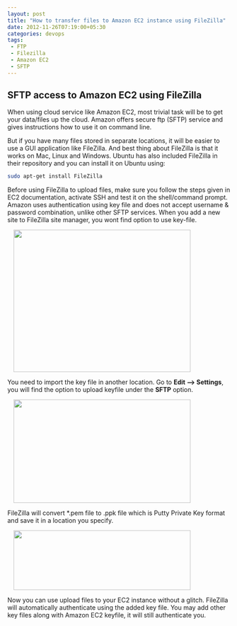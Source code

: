 ```yaml
---
layout: post
title: "How to transfer files to Amazon EC2 instance using FileZilla"
date: 2012-11-26T07:19:00+05:30
categories: devops
tags:
 - FTP
 - Filezilla
 - Amazon EC2
 - SFTP
---
```

## SFTP access to Amazon EC2 using FileZilla
When using cloud service like Amazon EC2, most trivial task will be to get your data/files up the cloud. Amazon offers secure ftp (SFTP) service and gives instructions how to use it on command line.

But if you have many files stored in separate locations, it will be easier to use a GUI application like FileZilla. And best thing about FileZilla is that it works on Mac, Linux and Windows. Ubuntu has also included FileZilla in their repository and you can install it on Ubuntu using:

``` sh
sudo apt-get install FileZilla
```

Before using FileZilla to upload files, make sure you follow the steps given in EC2 documentation, activate SSH and test it on the shell/command prompt.
Amazon uses authentication using key file and does not accept username & password combination, unlike other SFTP services. When you add a new site to FileZilla site manager, you wont find option to use key-file.

<a href="http://4.bp.blogspot.com/-WQVcu59WSsY/ULLL47GQclI/AAAAAAAADzQ/4awUSqaCPrM/s1600/Screenshot%2Bfrom%2B2012-11-26%2B01%253A18%253A03.png" imageanchor="1" style="margin-left:1em; margin-right:1em"><img border="0" height="322" width="400" src="http://4.bp.blogspot.com/-WQVcu59WSsY/ULLL47GQclI/AAAAAAAADzQ/4awUSqaCPrM/s400/Screenshot%2Bfrom%2B2012-11-26%2B01%253A18%253A03.png" /></a>

You need to import the key file in another location. Go to **Edit --> Settings**, you will find the option to upload keyfile under the **SFTP** option.

<a href="http://2.bp.blogspot.com/-zopkUxkkJWM/ULLJIwAOtjI/AAAAAAAADyw/_2C_jo-bl0I/s1600/Screenshot%2Bfrom%2B2012-11-26%2B01%253A20%253A35.png" imageanchor="1" style="margin-left:1em; margin-right:1em"><img border="0" height="234" width="400" src="http://2.bp.blogspot.com/-zopkUxkkJWM/ULLJIwAOtjI/AAAAAAAADyw/_2C_jo-bl0I/s400/Screenshot%2Bfrom%2B2012-11-26%2B01%253A20%253A35.png" /></a>

FileZilla will convert *.pem file to .ppk file which is Putty Private Key format and save it in a location you specify.

<a href="http://1.bp.blogspot.com/-361jRMsDghg/ULLJQUnT8WI/AAAAAAAADy8/fcd-yQ6C3iE/s1600/Screenshot%2Bfrom%2B2012-11-26%2B01%253A21%253A06.png" imageanchor="1" style="margin-left:1em; margin-right:1em"><img border="0" height="135" width="400" src="http://1.bp.blogspot.com/-361jRMsDghg/ULLJQUnT8WI/AAAAAAAADy8/fcd-yQ6C3iE/s400/Screenshot%2Bfrom%2B2012-11-26%2B01%253A21%253A06.png" /></a>

Now you can use upload files to your EC2 instance without a glitch. FileZilla will automatically authenticate using the added key file. You may add other key files along with Amazon EC2 keyfile, it will still authenticate you.
